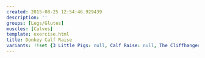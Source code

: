 ```yaml
---
created: 2015-08-25 12:54:46.929439
description: ''
groups: [Legs/Glutes]
muscles: [Calves]
template: exercise.html
title: Donkey Calf Raise
variants: !!set {3 Little Pigs: null, Calf Raise: null, The Cliffhanger: null}
---
```

